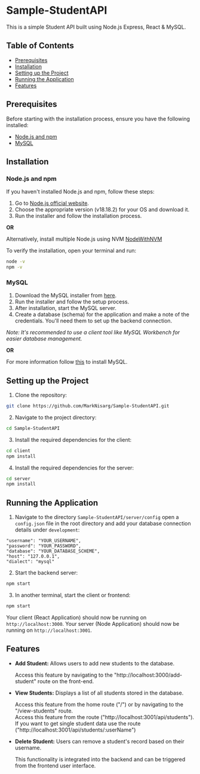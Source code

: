 # Sample-StudentAPI

This is a simple Student API built using Node.js Express, React & MySQL.

## Table of Contents
- [Prerequisites](#prerequisites)
- [Installation](#installation)
- [Setting up the Project](#setting-up-the-project)
- [Running the Application](#running-the-application)
- [Features](#features)

## Prerequisites

Before starting with the installation process, ensure you have the following installed:

- [Node.js and npm](https://nodejs.org/en/download/)
- [MySQL](https://dev.mysql.com/downloads/installer/)

## Installation

### Node.js and npm

If you haven't installed Node.js and npm, follow these steps:

1. Go to [Node.js official website](https://nodejs.org/en/download/).
2. Choose the appropriate version (v18.18.2) for your OS and download it.
3. Run the installer and follow the installation process.

**OR**

Alternatively, install multiple Node.js using NVM [NodeWithNVM](https://www.freecodecamp.org/news/node-version-manager-nvm-install-guide/)

To verify the installation, open your terminal and run:

```bash
node -v
npm -v
```

### MySQL

1. Download the MySQL installer from [here](https://dev.mysql.com/downloads/installer/).
2. Run the installer and follow the setup process.
3. After installation, start the MySQL server.
4. Create a database (schema) for the application and make a note of the credentials. You'll need them to set up the backend connection.

*Note: It's recommended to use a client tool like MySQL Workbench for easier database management.*

**OR**

For more information follow [this](https://www.w3schools.com/mysql/mysql_install_windows.asp) to install MySQL.

## Setting up the Project

1. Clone the repository:

```bash
git clone https://github.com/MarkNisarg/Sample-StudentAPI.git
```

2. Navigate to the project directory:

```bash
cd Sample-StudentAPI
```

3. Install the required dependencies for the client:

```bash
cd client
npm install
```

4. Install the required dependencies for the server:

```bash
cd server
npm install
```

## Running the Application

1. Navigate to the directory `Sample-StudentAPI/server/config` open a `config.json` file in the root directory and add your database connection details under `development`:

```
"username": "YOUR_USERNAME",
"password": "YOUR_PASSWORD",
"database": "YOUR_DATABASE_SCHEME",
"host": "127.0.0.1",
"dialect": "mysql"
```

2. Start the backend server:

```bash
npm start
```

3. In another terminal, start the client or frontend:

```bash
npm start
```

Your client (React Application) should now be running on `http://localhost:3000`.
Your server (Node Application) should now be running on `http://localhost:3001`.

## Features

- **Add Student:** Allows users to add new students to the database.

  Access this feature by navigating to the "http://localhost:3000/add-student" route on the front-end.

- **View Students:** Displays a list of all students stored in the database.

  Access this feature from the home route ("/") or by navigating to the "/view-students" route.  
  Access this feature from the route ("http://localhost:3001/api/students").  
  If you want to get single student data use the route ("http://localhost:3001/api/students/:userName")

- **Delete Student:** Users can remove a student's record based on their username.

  This functionality is integrated into the backend and can be triggered from the frontend user interface.

